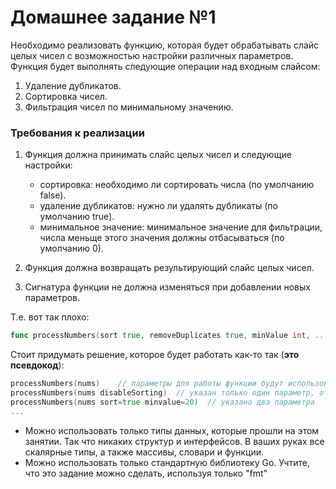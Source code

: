# Домашнее задание №1

Необходимо реализовать функцию, которая будет обрабатывать слайс целых чисел с возможностью настройки различных параметров. Функция будет выполнять следующие операции над входным слайсом:

1. Удаление дубликатов.
2. Сортировка чисел.
3. Фильтрация чисел по минимальному значению.

### Требования к реализации

1. Функция должна принимать слайс целых чисел и следующие настройки:
   - сортировка: необходимо ли сортировать числа (по умолчанию false).
   - удаление дубликатов: нужно ли удалять дубликаты (по умолчанию true).
   - минимальное значение: минимальное значение для фильтрации, числа меньще этого значения должны отбасываться (по умолчанию 0).

2. Функция должна возвращать результирующий слайс целых чисел.

3. Сигнатура функции не должна изменяться при добавлении новых параметров.

  Т.е. вот так плохо:
  ```go
  func processNumbers(sort true, removeDuplicates true, minValue int, ...)
  ```
  Стоит придумать решение, которое будет работать как-то так (**это псевдокод**):
  ```go
  processNumbers(nums)    // параметры для работы функции будут использоваться по умолчанию
  processNumbers(nums disableSorting)  // указан только один параметр, отвечающий за сортировку
  processNumbers(nums sort=true minvalue=20)  // указано два параметра
  ...
  ```

- Можно использовать только типы данных, которые прошли на этом занятии. Так что никаких структур и интерфейсов. В ваших руках все скалярные типы, а также массивы, словари и функции.
- Можно использовать только стандартную библиотеку Go. Учтите, что это задание можно сделать, используя только "fmt"
